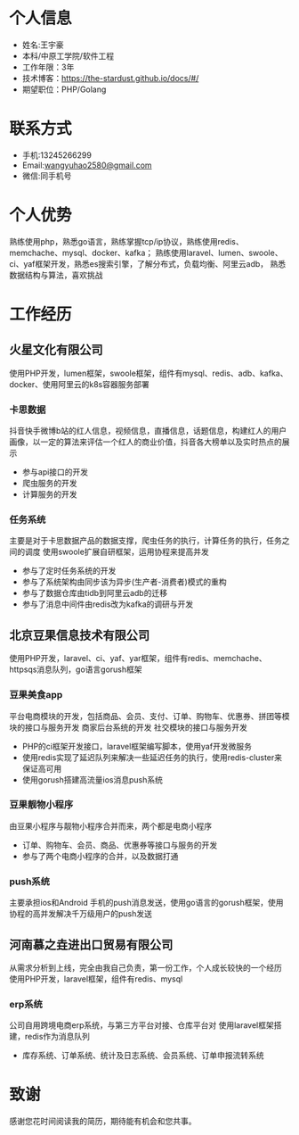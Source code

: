 # 个人信息
- 姓名:王宇豪
- 本科/中原⼯学院/软件工程
- ⼯作年限：3年
- 技术博客：https://the-stardust.github.io/docs/#/
- 期望职位：PHP/Golang

# 联系方式
- ⼿机:13245266299
- Email:wangyuhao2580@gmail.com
- 微信:同⼿机号

# 个人优势
熟练使用php，熟悉go语言，熟练掌握tcp/ip协议，熟练使用redis、memchache、mysql、docker、kafka；
熟练使用laravel、lumen、swoole、ci、yaf框架开发，熟悉es搜索引擎，了解分布式，负载均衡、阿里云adb，
熟悉数据结构与算法，喜欢挑战

# 工作经历
## 火星文化有限公司 
使用PHP开发，lumen框架，swoole框架，组件有mysql、redis、adb、kafka、docker、使用阿里云的k8s容器服务部署
### 卡思数据
抖音快手微博b站的红人信息，视频信息，直播信息，话题信息，构建红人的用户画像，以一定的算法来评估一个红人的商业价值，抖音各大榜单以及实时热点的展示
- 参与api接口的开发
- 爬虫服务的开发
- 计算服务的开发

### 任务系统
主要是对于卡思数据产品的数据支撑，爬虫任务的执行，计算任务的执行，任务之间的调度
使用swoole扩展自研框架，运用协程来提高并发
- 参与了定时任务系统的开发
- 参与了系统架构由同步该为异步(生产者-消费者)模式的重构
- 参与了数据仓库由tidb到阿里云adb的迁移
- 参与了消息中间件由redis改为kafka的调研与开发

## 北京⾖果信息技术有限公司
使用PHP开发，laravel、ci、yaf、yar框架，组件有redis、memchache、httpsqs消息队列，go语言gorush框架
### 豆果美食app 
平台电商模块的开发，包括商品、会员、支付、订单、购物车、优惠券、拼团等模块的接口与服务开发
商家后台系统的开发 
社交模块的接口与服务开发
- PHP的ci框架开发接口，laravel框架编写脚本，使用yaf开发微服务
- 使用redis实现了延迟队列来解决一些延迟任务的执行，使用redis-cluster来保证高可用
- 使用gorush搭建高流量ios消息push系统

### 豆果靓物小程序
由豆果小程序与靓物小程序合并而来，两个都是电商小程序
- 订单、购物车、会员、商品、优惠券等接口与服务的开发
- 参与了两个电商小程序的合并，以及数据打通

### push系统
主要承担ios和Android 手机的push消息发送，使用go语言的gorush框架，使用协程的高并发解决千万级用户的push发送

## 河南慕之垚进出⼝贸易有限公司
从需求分析到上线，完全由我自己负责，第一份工作，个人成长较快的一个经历
使用PHP开发，laravel框架，组件有redis、mysql
### erp系统
公司⾃⽤跨境电商erp系统，与第三方平台对接、仓库平台对
使用laravel框架搭建，redis作为消息队列
- 库存系统、订单系统、统计及⽇志系统、会员系统、订单申报流转系统

# 致谢
感谢您花时间阅读我的简历，期待能有机会和您共事。



  
  
